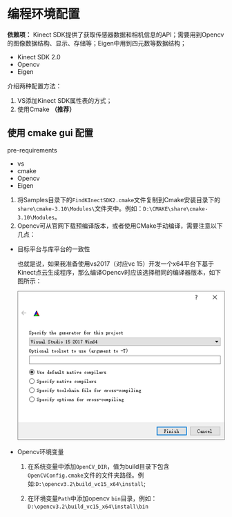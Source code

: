 # 编程环境配置
**依赖项：** Kinect SDK提供了获取传感器数据和相机信息的API；需要用到Opencv的图像数据结构、显示、存储等；Eigen中用到四元数等数据结构；
- Kinect SDK 2.0
- Opencv
- Eigen


介绍两种配置方法：
1. VS添加Kinect SDK属性表的方式；
2. 使用Cmake **（推荐）**


## 使用 **cmake gui** 配置
pre-requirements
- vs
- cmake
- Opencv
- Eigen

1. 将Samples目录下的`FindKInectSDK2.cmake`文件复制到Cmake安装目录下的`share\cmake-3.10\Modules\`文件夹中。例如：`D:\CMAKE\share\cmake-3.10\Modules`。
2. Opencv可从官网下载预编译版本，或者使用CMake手动编译，需要注意以下几点：

- 目标平台与库平台的一致性

  也就是说，如果我准备使用vs2017（对应vc 15）开发一个x64平台下基于Kinect点云生成程序，那么编译Opencv时应该选择相同的编译器版本，如下图所示：

    ![Opencv 编译器选择](../Assets/Opencv编译器版本选择.PNG)

- Opencv环境变量

  1. 在系统变量中添加`OpenCV_DIR`，值为build目录下包含`OpenCVConfig.cmake`文件的文件夹路径。例如:`D:\opencv3.2\build_vc15_x64\install`;

  2. 在环境变量`Path`中添加opencv `bin`目录，例如：`D:\opencv3.2\build_vc15_x64\install\bin`
